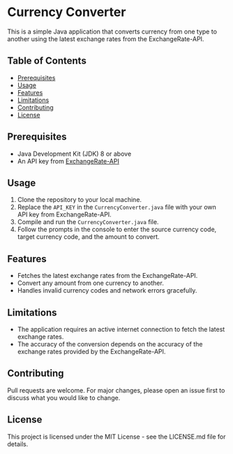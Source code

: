 # Currency Converter

This is a simple Java application that converts currency from one type to another using the latest exchange rates from
the ExchangeRate-API.

## Table of Contents

- [Prerequisites](#prerequisites)
- [Usage](#usage)
- [Features](#features)
- [Limitations](#limitations)
- [Contributing](#contributing)
- [License](#license)

## Prerequisites

- Java Development Kit (JDK) 8 or above
- An API key from [ExchangeRate-API](https://www.exchangerate-api.com/)

## Usage

1. Clone the repository to your local machine.
2. Replace the `API_KEY` in the `CurrencyConverter.java` file with your own API key from ExchangeRate-API.
3. Compile and run the `CurrencyConverter.java` file.
4. Follow the prompts in the console to enter the source currency code, target currency code, and the amount to convert.

## Features

- Fetches the latest exchange rates from the ExchangeRate-API.
- Convert any amount from one currency to another.
- Handles invalid currency codes and network errors gracefully.

## Limitations

- The application requires an active internet connection to fetch the latest exchange rates.
- The accuracy of the conversion depends on the accuracy of the exchange rates provided by the ExchangeRate-API.

## Contributing

Pull requests are welcome. For major changes, please open an issue first to discuss what you would like to change.

## License

This project is licensed under the MIT License - see the LICENSE.md file for details.